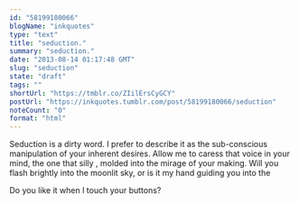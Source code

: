 ```yaml
---
id: "58199180066"
blogName: "inkquotes"
type: "text"
title: "seduction."
summary: "seduction."
date: "2013-08-14 01:17:48 GMT"
slug: "seduction"
state: "draft"
tags: ""
shortUrl: "https://tmblr.co/ZIilErsCyGCY"
postUrl: "https://inkquotes.tumblr.com/post/58199180066/seduction"
noteCount: "0"
format: "html"
---
```


Seduction is a dirty word. I prefer to describe it as the sub-conscious manipulation of your inherent desires. Allow me to caress that voice in your mind, the one that silly , molded into the mirage of your making. Will you flash brightly into the moonlit sky, or is it my hand guiding you into the

Do you like it when I touch your buttons?